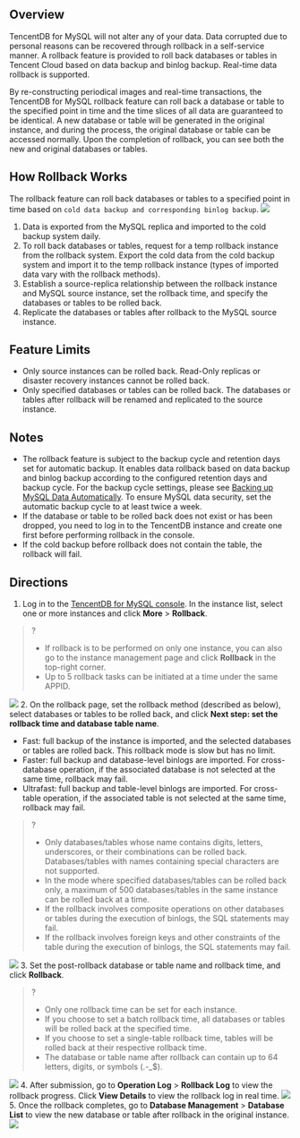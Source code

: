 
## Overview
TencentDB for MySQL will not alter any of your data. Data corrupted due to personal reasons can be recovered through rollback in a self-service manner. A rollback feature is provided to roll back databases or tables in Tencent Cloud based on data backup and binlog backup. Real-time data rollback is supported.

By re-constructing periodical images and real-time transactions, the TencentDB for MySQL rollback feature can roll back a database or table to the specified point in time and the time slices of all data are guaranteed to be identical. A new database or table will be generated in the original instance, and during the process, the original database or table can be accessed normally. Upon the completion of rollback, you can see both the new and original databases or tables.

## How Rollback Works
The rollback feature can roll back databases or tables to a specified point in time based on `cold data backup and corresponding binlog backup`.
![](https://main.qcloudimg.com/raw/56699dba58319c212d93c38c6adabbae.png)
1. Data is exported from the MySQL replica and imported to the cold backup system daily.
2. To roll back databases or tables, request for a temp rollback instance from the rollback system. Export the cold data from the cold backup system and import it to the temp rollback instance (types of imported data vary with the rollback methods).
3. Establish a source-replica relationship between the rollback instance and MySQL source instance, set the rollback time, and specify the databases or tables to be rolled back.
4. Replicate the databases or tables after rollback to the MySQL source instance.

## Feature Limits
- Only source instances can be rolled back. Read-Only replicas or disaster recovery instances cannot be rolled back.
- Only specified databases or tables can be rolled back. The databases or tables after rollback will be renamed and replicated to the source instance.

## Notes
- The rollback feature is subject to the backup cycle and retention days set for automatic backup. It enables data rollback based on data backup and binlog backup according to the configured retention days and backup cycle. For the backup cycle settings, please see [Backing up MySQL Data Automatically](https://intl.cloud.tencent.com/document/product/236/37796). To ensure MySQL data security, set the automatic backup cycle to at least twice a week.
- If the database or table to be rolled back does not exist or has been dropped, you need to log in to the TencentDB instance and create one first before performing rollback in the console.
- If the cold backup before rollback does not contain the table, the rollback will fail.

## Directions
1. Log in to the [TencentDB for MySQL console](https://console.cloud.tencent.com/cdb). In the instance list, select one or more instances and click **More** > **Rollback**.
>?
>- If rollback is to be performed on only one instance, you can also go to the instance management page and click **Rollback** in the top-right corner.
>- Up to 5 rollback tasks can be initiated at a time under the same APPID.
>
![](https://main.qcloudimg.com/raw/abd517cf8b6db3db57b622f13d365893.png)
2. On the rollback page, set the rollback method (described as below), select databases or tables to be rolled back, and click **Next step: set the rollback time and database table name**.
   - Fast: full backup of the instance is imported, and the selected databases or tables are rolled back. This rollback mode is slow but has no limit.
   - Faster: full backup and database-level binlogs are imported. For cross-database operation, if the associated database is not selected at the same time, rollback may fail.
   - Ultrafast: full backup and table-level binlogs are imported. For cross-table operation, if the associated table is not selected at the same time, rollback may fail.
>?
>- Only databases/tables whose name contains digits, letters, underscores, or their combinations can be rolled back. Databases/tables with names containing special characters are not supported.
>- In the mode where specified databases/tables can be rolled back only, a maximum of 500 databases/tables in the same instance can be rolled back at a time.
>- If the rollback involves composite operations on other databases or tables during the execution of binlogs, the SQL statements may fail.
>- If the rollback involves foreign keys and other constraints of the table during the execution of binlogs, the SQL statements may fail.
>
![](https://main.qcloudimg.com/raw/6cb2fa4d3e8b0d795bd5bf19f8d69d86.png)
3. Set the post-rollback database or table name and rollback time, and click **Rollback**.
>?
>- Only one rollback time can be set for each instance.
>- If you choose to set a batch rollback time, all databases or tables will be rolled back at the specified time.
>- If you choose to set a single-table rollback time, tables will be rolled back at their respective rollback time.
>- The database or table name after rollback can contain up to 64 letters, digits, or symbols (.-\_$).
>
![](https://main.qcloudimg.com/raw/62377981b147bdb453d79631b3557d12.png)
4. After submission, go to **Operation Log** > **Rollback Log** to view the rollback progress. Click **View Details** to view the rollback log in real time.
![](https://main.qcloudimg.com/raw/b5206b3c23d532553fb54dfc4fe7bfd0.png)
5. Once the rollback completes, go to **Database Management** > **Database List** to view the new database or table after rollback in the original instance.
![](https://main.qcloudimg.com/raw/9b939d9a6a7da59092df0051f452b5cd.png)

